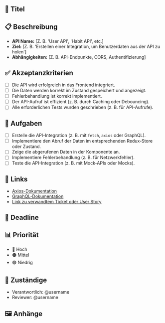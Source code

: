 ## 📝 Titel
<!-- Beispiel: "Integriere die Benutzer-API für die User-Daten im Frontend" -->

## 📋 Beschreibung
<!-- Detaillierte Beschreibung der zu erstellenden API-Integration -->
- **API Name:** [Z. B. 'User API', 'Habit API', etc.]
- **Ziel:** [Z. B. 'Erstellen einer Integration, um Benutzerdaten aus der API zu holen']
- **Abhängigkeiten:** [Z. B. API-Endpunkte, CORS, Authentifizierung]

## ✅ Akzeptanzkriterien
<!-- Liste von Bedingungen, die erfüllt sein müssen, damit das Ticket als abgeschlossen gilt -->
- [ ] Die API wird erfolgreich in das Frontend integriert.
- [ ] Die Daten werden korrekt im Zustand gespeichert und angezeigt.
- [ ] Fehlerbehandlung ist korrekt implementiert.
- [ ] Der API-Aufruf ist effizient (z. B. durch Caching oder Debouncing).
- [ ] Alle erforderlichen Tests wurden geschrieben (z. B. für API-Aufrufe).

## 🔧 Aufgaben
<!-- Liste der zu erledigenden Schritte -->
- [ ] Erstelle die API-Integration (z. B. mit `fetch`, `axios` oder GraphQL).
- [ ] Implementiere den Abruf der Daten im entsprechenden Redux-Store oder Zustand.
- [ ] Zeige die abgerufenen Daten in der Komponente an.
- [ ] Implementiere Fehlerbehandlung (z. B. für Netzwerkfehler).
- [ ] Teste die API-Integration (z. B. mit Mock-APIs oder Mocks).

## 🔗 Links
<!-- Verweise auf Dokumentationen, verwandte Tickets oder Codebeispiele -->
- [Axios-Dokumentation](https://axios-http.com/docs/intro)
- [GraphQL-Dokumentation](https://graphql.org/learn/)
- [Link zu verwandtem Ticket oder User Story](#)

## 📅 Deadline
<!-- Optional: Fälligkeitsdatum -->

## 📊 Priorität
<!-- Wähle eine der Optionen: -->
- 🔴 Hoch
- 🟠 Mittel
- 🟢 Niedrig

## 👥 Zuständige
<!-- Wer ist für das Ticket verantwortlich? -->
- Verantwortlich: @username
- Reviewer: @username

## 🖼️ Anhänge
<!-- Screenshots, Diagramme oder andere visuelle Ressourcen -->
